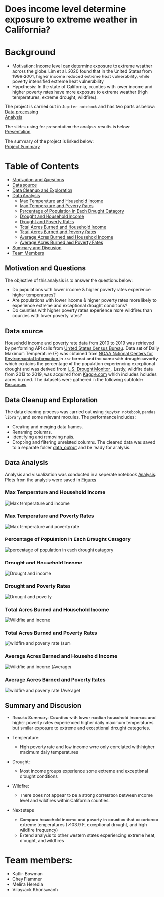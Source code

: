 
# Does income level determine exposure to extreme weather in California?
 
# Background
* Motivation: Income level can determine exposure to extreme weather across the globe. Lim et al. 2020 found that in the United States from 1996-2001, higher income reduced extreme heat vulnerability, while poverty intensified extreme heat vulnerability
* Hypothesis: In the state of California, counties with lower income and higher poverty rates have more exposure to extreme weather (high temperatures, extreme drought, wildfires). 

The project is carried out in `Jupiter notebook` and has two parts as below:\
[Data processing](https://github.com/KeSavanh/Project_1/blob/main/Main/Data_process.ipynb)\
[Analysis](https://github.com/KeSavanh/Project_1/blob/main/Main/Analysis.ipynb)

The slides using for presentation the analysis results is below:\
[Presentation](https://docs.google.com/presentation/d/1_mFfFTWAzaT6WqJJRVio4y5oVnrvanC3miMxWxwGdfY/edit#slide=id.p)

The summary of the project is linked below:\
[Project Summary](https://docs.google.com/document/d/1NnKWNrwLr9XuaRLw8D05oUPrhxtERhdI/edit)


# Table of Contents

* [Motivation and Questions](#Motivation-and-Questions)
* [Data source](#Data-source)
* [Data Cleanup and Exploration](#Data-Cleanup-and-Exploration)
* [Data Analysis](#Data-Analysis)
    * [Max Temperature and Household Income](#Max-Temperature-and-Household-Income)
    * [Max Temperature and Poverty Rates](#Max-Temperature-and-pov)
    * [Percentage of Population in Each Drought Catagory](#Percentage-of-Population-in-Each-Drought-Catagory)
    * [Drought and Household Income ](#Drought-and-Household-Income)
    * [Drought and Poverty Rates](#Drought-and-Poverty-Rates)
    * [Total Acres Burned and Household Income](#Total-Acres-Burned-and-Household-Income)
    * [Total Acres Burned and Poverty Rates](#Total-Acres-Burned-and-Poverty-Rates)
    * [Average Acres Burned and Household Income](#Average-Acres-Burned-and-Household-Income)
    * [Average Acres Burned and Poverty Rates](#Average-Acres-Burned-and-Poverty-Rates)
* [Summary and Discusion](#Summary-and-Discusion)
* [Team Members](#t)
    
    
## <a name="Motivation-and-Questions"></a> Motivation and Questions
The objective of this analysis is to answer the questions below:
* Do populations with lower income & higher poverty rates experience higher temperatures?
* Are populations with lower income & higher poverty rates more likely to experience extreme and exceptional drought conditions?
* Do counties with higher poverty rates experience more wildfires than counties with lower poverty rates?
## <a name="Data-source"></a> Data source
Household income and poverty rate data from 2010 to 2019 was retrieved by performing API calls from [United States Census Bureau](https://www.census.gov/data/developers/guidance/api-user-guide.Available_Data.html). Data set of Daily Maximum Temperature (F) was obtained from [NOAA National Centers for Environmental Information ](https://www.ncei.noaa.gov/access/search/data-search/global-hourly?dataTypes=TMP&bbox=42.002,-124.393,32.536,-114.125&place=State%20or%20Province:25&startDate=2010-01-01T00:00:00&endDate=2019-12-31T23:59:590) in `csv` format and the same with drought severity which contains the percentage of the population experiencing exceptional drought and was derived from  [U.S. Drought Monitor ](https://droughtmonitor.unl.edu/DmData/DataDownload/ComprehensiveStatistics.aspx). Lastly, wildfire data from 2013 to 2019, was acquired from [Kaggle.com](https://www.kaggle.com/ananthu017/california-wildfire-incidents-20132020/metadata) which includes includes acres burned. The datasets were gathered in the following subfolder [Resources](https://github.com/KeSavanh/Project_1/tree/main/Main/Resources)


## <a name="Data-Cleanup-and-Exploration"></a> Data Cleanup and Exploration
The data cleaning process was carried out using `jupyter notebook`, `pandas library`, and some relevant modules. 
The performance includes:
* Creating and merging data frames.
* Renaming columns.
* Identifying and removing nulls.
* Dropping and filtering unrelated columns.
The cleaned data was saved to a separate folder [data_output](https://github.com/KeSavanh/Project_1/tree/main/Main/data_output) and be ready for analysis.

## <a name="Data-Analysis"></a> Data Analysis
Analysis and visualization was conducted in a seperate notebook [Analysis](https://github.com/KeSavanh/Project_1/blob/main/Main/Analysis.ipynb). Plots from the analysis were saved in [Figures](https://github.com/KeSavanh/Project_1/tree/main/Main/data_output/Figures)
### <a name="Max-Temperature-and-Household-Income"></a> Max Temperature and Household Income
![Max temperature and income](data_output/Figures/MaxTemp_Income.png)
### <a name="Max-Temperature-and-pov"></a> Max Temperature and Poverty Rates
![Max temperature and poverty rate](data_output/Figures/MaxTemp_PovertyRate.png)
### <a name="Percentage-of-Population-in-Each-Drought-Catagory"></a> Percentage of Population in Each Drought Catagory
![percentage of population in each drought catagory](data_output/Figures/Drought_IncomeBins.png)
### <a name="Drought-and-Household-Income"></a> Drought and Household Income 
![Drought and income](data_output/Figures/D4_D3_Income.png)
### <a name="Drought-and-Poverty-Rates"></a> Drought and Poverty Rates
![Drought and poverty](data_output/Figures/D4_D3_PovertyRate.png)
### <a name="Total-Acres-Burned-and-Household-Income"></a> Total Acres Burned and Household Income
![Wildfire and income](data_output/Figures/Household_Income_Sum_Acres_Burned.png)
### <a name="Total-Acres-Burned-and-Poverty-Rates"></a> Total Acres Burned and Poverty Rates
![wildfire and poverty rate (sum](data_output/Figures/Poverty_Rate_Sum_Acres_Burned.png)
### <a name="Average-Acres-Burned-and-Household-Income"></a> Average Acres Burned and Household Income
![Wildfire and income (Average)](data_output/Figures/Household_Income_Acres_Burned.png)
### <a name="Average-Acres-Burned-and-Poverty-Rates"></a> Average Acres Burned and Poverty Rates
![wildfire and poverty rate (Average)](data_output/Figures/Poverty_Rate_Acres_Burned.png)


## <a name="Summary-and-Discusion"></a> Summary and Discusion
* Results Summary: Counties with lower median household incomes and higher poverty rates experienced higher daily maximum temperatures but similar exposure to extreme and exceptional drought categories. 

* Temperature: 
    * High poverty rate and low income were only correlated with higher maximum daily temperatures

* Drought: 
    * Most income groups experience some extreme and exceptional drought conditions 

* Wildfire: 
    * There does not appear to be a strong correlation between income level and wildfires within California counties.

* Next steps
    * Compare household income and poverty in counties that experience extreme temperatures (>103.9 F, exceptional drought, and high wildfire frequency)  
    * Extend analysis to other western states experiencing extreme heat, drought, and wildfires

 
# <a name="t"></a> Team members:
   * Katlin Bowman
   * Chey Flammer
   * Melina Heredia
   * Vilaysack Khonsavanh

